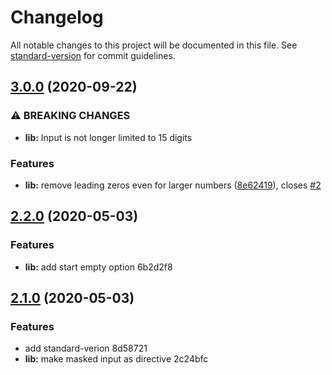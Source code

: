 # Changelog

All notable changes to this project will be documented in this file. See [standard-version](https://github.com/conventional-changelog/standard-version) for commit guidelines.

## [3.0.0](https://github.com/stumpam/ngx-masked-input/compare/v2.2.0...v3.0.0) (2020-09-22)


### ⚠ BREAKING CHANGES

* **lib:** Input is not longer limited to 15 digits

### Features

* **lib:** remove leading zeros even for larger numbers ([8e62419](https://github.com/stumpam/ngx-masked-input/commit/8e62419fed20534e5027bab214ecc74a16de7966)), closes [#2](https://github.com/stumpam/ngx-masked-input/issues/2)

## [2.2.0](///compare/v2.1.0...v2.2.0) (2020-05-03)


### Features

* **lib:** add start empty option 6b2d2f8

## [2.1.0](///compare/v1.1.0...v2.1.0) (2020-05-03)


### Features

* add standard-verion 8d58721
* **lib:** make masked input as directive 2c24bfc
